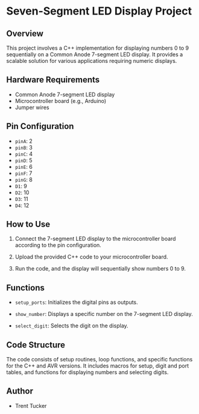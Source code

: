 # Seven-Segment LED Display Project

## Overview

This project involves a C++ implementation for displaying numbers 0 to 9 sequentially on a Common Anode 7-segment LED display. It provides a scalable solution for various applications requiring numeric displays.

## Hardware Requirements

- Common Anode 7-segment LED display
- Microcontroller board (e.g., Arduino)
- Jumper wires

## Pin Configuration

- `pinA`: 2
- `pinB`: 3
- `pinC`: 4
- `pinD`: 5
- `pinE`: 6
- `pinF`: 7
- `pinG`: 8
- `D1`: 9
- `D2`: 10
- `D3`: 11
- `D4`: 12

## How to Use

1. Connect the 7-segment LED display to the microcontroller board according to the pin configuration.

2. Upload the provided C++ code to your microcontroller board.

3. Run the code, and the display will sequentially show numbers 0 to 9.

## Functions

- `setup_ports`: Initializes the digital pins as outputs.

- `show_number`: Displays a specific number on the 7-segment LED display.

- `select_digit`: Selects the digit on the display.

## Code Structure

The code consists of setup routines, loop functions, and specific functions for the C++ and AVR versions. It includes macros for setup, digit and port tables, and functions for displaying numbers and selecting digits.

## Author

- Trent Tucker
